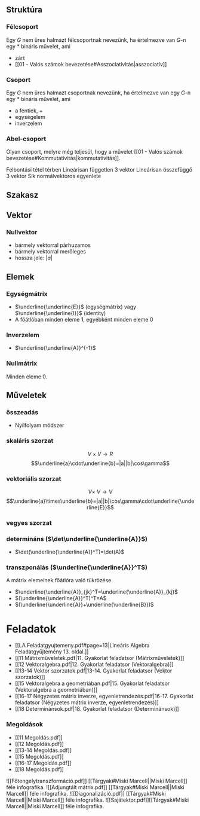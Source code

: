 ## Struktúra
### Félcsoport
Egy $G$ nem üres halmazt félcsoportnak nevezünk, ha értelmezve van $G$-n egy * bináris művelet, ami
- zárt
- [[01 - Valós számok bevezetése#Asszociativitás|asszociatív]]
### Csoport
Egy $G$ nem üres halmazt csoportnak nevezünk, ha értelmezve van egy $G$-n egy * bináris művelet, ami
- a fentiek, +
- egységelem
- inverzelem
### Abel-csoport
Olyan csoport, melyre még teljesül, hogy a művelet [[01 - Valós számok bevezetése#Kommutativitás|kommutativitás]].

Felbontási tétel térben
Lineárisan független 3 vektor
Lineárisan összefüggő 3 vektor
Sík normálvektoros egyenlete
## Szakasz
## Vektor
### Nullvektor
- bármely vektorral párhuzamos
- bármely vektorral merőleges
- hossza jele: $|a|$
## Elemek
### Egységmátrix
- $\underline{\underline{E}}$ (egységmátrix) vagy $\underline{\underline{I}}$ (identity)
- A főátlóban minden eleme $1$, egyébként minden eleme $0$
### Inverzelem
- $\underline{\underline{A}}^{-1}$
### Nullmátrix
Minden eleme $0$.
## Műveletek
### összeadás
- Nyílfolyam módszer
### skaláris szorzat
$$V\times V\to R$$
$$\underline{a}\cdot\underline{b}=|a||b|\cos\gamma$$
### vektoriális szorzat
$$V\times\ V\to V$$
$$\underline{a}\times\underline{b}=|a||b|\cos\gamma\cdot\underline{\underline{E}}$$
### vegyes szorzat
### determináns ($\det\underline{\underline{A}}$)
- $\det(\underline{\underline{A}}^T)=\det(A)$
### transzponálás ($\underline{\underline{A}}^T$)
A mátrix elemeinek főátlóra való tükrözése.
- $\underline{\underline{A}}_{jk}^T=\underline{\underline{A}}_{kj}$
- $(\underline{\underline{A}}^T)^T=A$
- $(\underline{\underline{A}}+\underline{\underline{B}})$
# Feladatok
- [[LA Feladatgyujtemeny.pdf#page=13|Lineáris Algebra Feladatgyűjtemény 13. oldal.]]
- [[11 Mátrixműveletek.pdf|11. Gyakorlat feladatsor (Mátrixműveletek)]]
- [[12 Vektoralgebra.pdf|12. Gyakorlat feladatsor (Vektoralgebra)]]
- [[13-14 Vektor szorzatok.pdf|13-14. Gyakorlat feladatsor (Vektor szorzatok)]]
- [[15 Vektoralgebra a geometriában.pdf|15. Gyakorlat feladatsor (Vektoralgebra a geometriában)]]
- [[16-17 Négyzetes mátrix inverze, egyenletrendezés.pdf|16-17. Gyakorlat feladatsor (Négyzetes mátrix inverze, egyenletrendezés)]]
- [[18 Determinánsok.pdf|18. Gyakorlat feladatsor (Determinánsok)]]
### Megoldások
- [[11 Megoldás.pdf]]
- [[12 Megoldás.pdf]]
- [[13-14 Megoldás.pdf]]
- [[15 Megoldás.pdf]]
- [[16-17 Megoldás.pdf]]
- [[18 Megoldás.pdf]]

![[Főtengelytranszformáció.pdf]]
[[Tárgyak#Miski Marcell||Miski Marcell]] féle infografika.
![[Adjungtált mátrix.pdf]]
[[Tárgyak#Miski Marcell||Miski Marcell]] féle infografika.
![[Diagonalizáció.pdf]]
[[Tárgyak#Miski Marcell||Miski Marcell]] féle infografika.
![[Sajátektor.pdf]][[Tárgyak#Miski Marcell||Miski Marcell]] féle infografika.